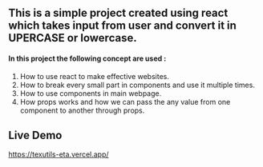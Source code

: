 ## This is a simple project created using react which takes input from user and convert it in UPERCASE or lowercase.<br>
#### In this project the following concept are used :<br>
1. How to use react to make effective websites.
2. How to break every small part in components and use it multiple times.
3. How to use components in main webpage.
4. How props works and how we can pass the any value from one component to another through props.

## Live Demo
https://texutils-eta.vercel.app/

